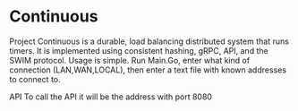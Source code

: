 # Continuous
Project Continuous is a durable, load balancing distributed system that runs timers. It is implemented using consistent hashing, gRPC, API, and the SWIM protocol. 
Usage is simple.
Run Main.Go, enter what kind of connection (LAN,WAN,LOCAL), then enter a text file with known addresses to connect to.

API
To call the API it will be the address with port 8080
